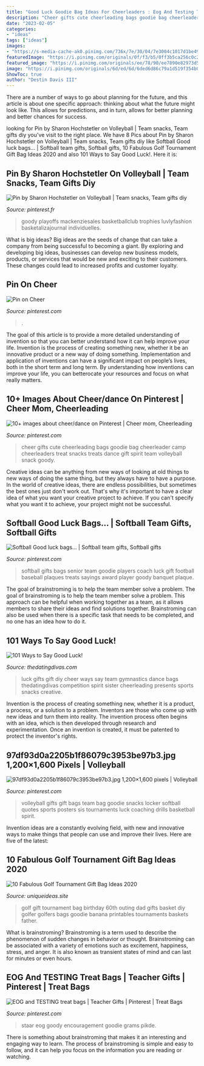 ```yaml
---
title: "Good Luck Goodie Bag Ideas For Cheerleaders : Eog And Testing Treat Bags"
description: "Cheer gifts cute cheerleading bags goodie bag cheerleader camp cheerleaders treat snacks treats dance gift spirit team volleyball snack goody"
date: "2023-02-05"
categories:
- "ideas"
tags: ["ideas"]
images:
- "https://s-media-cache-ak0.pinimg.com/736x/7e/30/04/7e3004c1017d1be4913c72d8faad24a7.jpg"
featuredImage: "https://i.pinimg.com/originals/0f/f3/b5/0ff3b5ca256c0c221865427efc839c9a.jpg"
featured_image: "https://i.pinimg.com/originals/ee/78/90/ee7890e82973d5c507281843d583b5f4.jpg"
image: "https://i.pinimg.com/originals/6d/ed/6d/6ded6d86c79a1d519f354b07c75203ad.jpg"
ShowToc: true
author: "Destin Davis III"
---
```



There are a number of ways to go about planning for the future, and this article is about one specific approach: thinking about what the future might look like. This allows for predictions, and in turn, allows for better planning and better chances for success.

	

		
looking for Pin by Sharon Hochstetler on Volleyball | Team snacks, Team gifts diy you've visit to the right place. We have 8 Pics about Pin by Sharon Hochstetler on Volleyball | Team snacks, Team gifts diy like Softball Good luck bags... | Softball team gifts, Softball gifts, 10 Fabulous Golf Tournament Gift Bag Ideas 2020 and also 101 Ways to Say Good Luck!. Here it is:
		
    
## Pin By Sharon Hochstetler On Volleyball | Team Snacks, Team Gifts Diy

<img loading=lazy src="https://i.pinimg.com/originals/ee/78/90/ee7890e82973d5c507281843d583b5f4.jpg" onerror="this.onerror=null;this.src='https://tse4.mm.bing.net/th?id=OIP.qwkS54jsNdE_GXUZSr1dugHaJ4&amp;pid=15.1';" alt="Pin by Sharon Hochstetler on Volleyball | Team snacks, Team gifts diy">

_Source: pinterest.fr_

>goody playoffs mackenziesales basketballclub trophies luvlyfashion basketalizajournal individuelles. 

	

What is big ideas?
Big ideas are the seeds of change that can take a company from being successful to becoming a giant. By exploring and developing big ideas, businesses can develop new business models, products, or services that would be new and exciting to their customers. These changes could lead to increased profits and customer loyalty.

    
## Pin On Cheer

<img loading=lazy src="https://i.pinimg.com/736x/0e/8c/d3/0e8cd34473cdd7e78317a4c9bef01b4f.jpg" onerror="this.onerror=null;this.src='https://tse2.mm.bing.net/th?id=OIP.pRbVvigfAfBglmPzr1lXbgHaMv&amp;pid=15.1';" alt="Pin on Cheer">

_Source: pinterest.com_

>. 

	

The goal of this article is to provide a more detailed understanding of invention so that you can better understand how it can help improve your life.
Invention is the process of creating something new, whether it be an innovative product or a new way of doing something. Implementation and application of inventions can have a significant impact on people’s lives, both in the short term and long term. By understanding how inventions can improve your life, you can betterocate your resources and focus on what really matters.

    
## 10+ Images About Cheer/dance On Pinterest | Cheer Mom, Cheerleading

<img loading=lazy src="https://s-media-cache-ak0.pinimg.com/736x/05/db/d4/05dbd47a7c887a6218fe90cf597ed651.jpg" onerror="this.onerror=null;this.src='https://tse1.mm.bing.net/th?id=OIP.oDNaR-xYJj3eAirv5z5gkAHaJ3&amp;pid=15.1';" alt="10+ images about cheer/dance on Pinterest | Cheer mom, Cheerleading">

_Source: pinterest.com_

>cheer gifts cute cheerleading bags goodie bag cheerleader camp cheerleaders treat snacks treats dance gift spirit team volleyball snack goody. 

	

Creative ideas can be anything from new ways of looking at old things to new ways of doing the same thing, but they always have to have a purpose. In the world of creative ideas, there are endless possibilities, but sometimes the best ones just don't work out. That's why it's important to have a clear idea of what you want your creative project to achieve. If you can't specify what you want it to achieve, your project might not be successful.

    
## Softball Good Luck Bags... | Softball Team Gifts, Softball Gifts

<img loading=lazy src="https://i.pinimg.com/originals/0f/f3/b5/0ff3b5ca256c0c221865427efc839c9a.jpg" onerror="this.onerror=null;this.src='https://tse4.mm.bing.net/th?id=OIP.5_CtACzUjIqHtU-T8ftrZQHaJ4&amp;pid=15.1';" alt="Softball Good luck bags... | Softball team gifts, Softball gifts">

_Source: pinterest.com_

>softball gifts bags senior team goodie players coach luck gift football baseball plaques treats sayings award player goody banquet plaque. 

	

The goal of brainstroming is to help the team member solve a problem.
The goal of brainstroming is to help the team member solve a problem. This approach can be helpful when working together as a team, as it allows members to share their ideas and find solutions together. Brainstroming can also be used when there is a specific task that needs to be completed, and no one has an idea how to do it.

    
## 101 Ways To Say Good Luck!

<img loading=lazy src="https://www.thedatingdivas.com/wp-content/uploads/DIY-Good-Luck-Gift-Ideas.jpg" onerror="this.onerror=null;this.src='https://tse1.mm.bing.net/th?id=OIP.RuLsRmaLyyYW9qtdnlKZ_gHaKx&amp;pid=15.1';" alt="101 Ways to Say Good Luck!">

_Source: thedatingdivas.com_

>luck gifts gift diy cheer ways say team gymnastics dance bags thedatingdivas competition spirit sister cheerleading presents sports snacks creative. 

	

Invention is the process of creating something new, whether it is a product, a process, or a solution to a problem. Inventors are those who come up with new ideas and turn them into reality. The invention process often begins with an idea, which is then developed through research and experimentation. Once an invention is created, it must be patented to protect the inventor's rights.

    
## 97df93d0a2205b1f86079c3953be97b3.jpg 1,200×1,600 Pixels | Volleyball

<img loading=lazy src="https://i.pinimg.com/originals/6d/ed/6d/6ded6d86c79a1d519f354b07c75203ad.jpg" onerror="this.onerror=null;this.src='https://tse1.mm.bing.net/th?id=OIP.lkUh-Yc_MVxM2vXNVrJNBwHaJ4&amp;pid=15.1';" alt="97df93d0a2205b1f86079c3953be97b3.jpg 1,200×1,600 pixels | Volleyball">

_Source: pinterest.com_

>volleyball gifts gift bags team bag goodie snacks locker softball quotes sports posters sis tournaments luck coaching drills basketball spirit. 

	

Invention ideas are a constantly evolving field, with new and innovative ways to make things that people can use and improve their lives. Here are five of the latest:

    
## 10 Fabulous Golf Tournament Gift Bag Ideas 2020

<img loading=lazy src="https://www.uniqueideas.site/wp-content/uploads/golf-gift-ideas-for-the-golfer-in-your-life-bbbestsummer.jpg" onerror="this.onerror=null;this.src='https://tse4.mm.bing.net/th?id=OIP.vF6aQDL--nXDzzsH7kcyvwHaKx&amp;pid=15.1';" alt="10 Fabulous Golf Tournament Gift Bag Ideas 2020">

_Source: uniqueideas.site_

>golf gift tournament bag birthday 60th outing dad gifts basket diy golfer golfers bags goodie banana printables tournaments baskets father. 

	

What is brainstroming?
Brainstroming is a term used to describe the phenomenon of sudden changes in behavior or thought. Brainstroming can be associated with a variety of emotions such as excitement, happiness, stress, and anger. It is also known as transient states of mind and can last for minutes or even hours.

    
## EOG And TESTING Treat Bags | Teacher Gifts | Pinterest | Treat Bags

<img loading=lazy src="https://s-media-cache-ak0.pinimg.com/736x/7e/30/04/7e3004c1017d1be4913c72d8faad24a7.jpg" onerror="this.onerror=null;this.src='https://tse4.mm.bing.net/th?id=OIP.k_0GoKZ1i0t_BnIjiUhKGgHaJ4&amp;pid=15.1';" alt="EOG and TESTING treat bags | Teacher Gifts | Pinterest | Treat Bags">

_Source: pinterest.com_

>staar eog goody encouragement goodie grams pikde. 

	

There is something about brainstroming that makes it an interesting and engaging way to learn. The process of brainstroming is simple and easy to follow, and it can help you focus on the information you are reading or watching.

